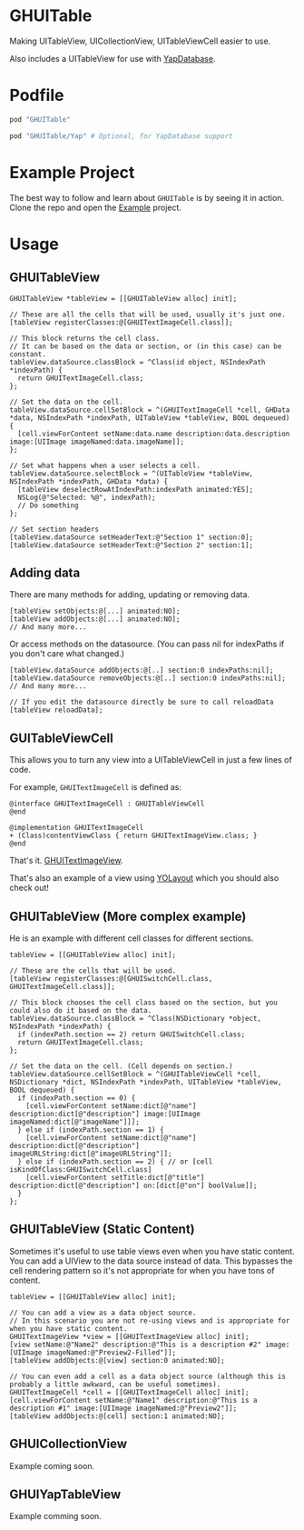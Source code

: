 GHUITable
=========

Making UITableView, UICollectionView, UITableViewCell easier to use.

Also includes a UITableView for use with [YapDatabase](https://github.com/yapstudios/YapDatabase).

# Podfile

```ruby
pod "GHUITable"

pod "GHUITable/Yap" # Optional, for YapDatabase support
```

# Example Project

The best way to follow and learn about `GHUITable` is by seeing it in action. Clone the repo and open the [Example](https://github.com/gabriel/GHUITable/tree/master/Example) project.

# Usage

## GHUITableView

```objc
GHUITableView *tableView = [[GHUITableView alloc] init];

// These are all the cells that will be used, usually it's just one.
[tableView registerClasses:@[GHUITextImageCell.class]];

// This block returns the cell class.
// It can be based on the data or section, or (in this case) can be constant.
tableView.dataSource.classBlock = ^Class(id object, NSIndexPath *indexPath) {
  return GHUITextImageCell.class;
};

// Set the data on the cell.
tableView.dataSource.cellSetBlock = ^(GHUITextImageCell *cell, GHData *data, NSIndexPath *indexPath, UITableView *tableView, BOOL dequeued) {
  [cell.viewForContent setName:data.name description:data.description image:[UIImage imageNamed:data.imageName]];
};

// Set what happens when a user selects a cell.
tableView.dataSource.selectBlock = ^(UITableView *tableView, NSIndexPath *indexPath, GHData *data) {
  [tableView deselectRowAtIndexPath:indexPath animated:YES];
  NSLog(@"Selected: %@", indexPath);
  // Do something
};

// Set section headers
[tableView.dataSource setHeaderText:@"Section 1" section:0];
[tableView.dataSource setHeaderText:@"Section 2" section:1];

```

## Adding data

There are many methods for adding, updating or removing data.

```objc
[tableView setObjects:@[...] animated:NO];
[tableView addObjects:@[...] animated:NO];
// And many more...
```

Or access methods on the datasource. (You can pass nil for indexPaths if you don't care what changed.)

```objc
[tableView.dataSource addObjects:@[..] section:0 indexPaths:nil];
[tableView.dataSource removeObjects:@[..] section:0 indexPaths:nil];
// And many more...

// If you edit the datasource directly be sure to call reloadData
[tableView reloadData];
```

## GUITableViewCell

This allows you to turn any view into a UITableViewCell in just a few lines of code.

For example, `GHUITextImageCell` is defined as:

```objc
@interface GHUITextImageCell : GHUITableViewCell
@end

@implementation GHUITextImageCell
+ (Class)contentViewClass { return GHUITextImageView.class; }
@end
```

That's it. [GHUITextImageView](https://github.com/gabriel/GHUITable/blob/master/Example/Example/GHUITextImageView.m). 

That's also an example of a view using [YOLayout](https://github.com/YOLayout/YOLayout) which you should also check out!

## GHUITableView (More complex example)

He is an example with different cell classes for different sections.

```objc
tableView = [[GHUITableView alloc] init];

// These are the cells that will be used.
[tableView registerClasses:@[GHUISwitchCell.class, GHUITextImageCell.class]];

// This block chooses the cell class based on the section, but you could also do it based on the data.
tableView.dataSource.classBlock = ^Class(NSDictionary *object, NSIndexPath *indexPath) {
  if (indexPath.section == 2) return GHUISwitchCell.class;
  return GHUITextImageCell.class;
};

// Set the data on the cell. (Cell depends on section.)
tableView.dataSource.cellSetBlock = ^(GHUITableViewCell *cell, NSDictionary *dict, NSIndexPath *indexPath, UITableView *tableView, BOOL dequeued) {
  if (indexPath.section == 0) {
    [cell.viewForContent setName:dict[@"name"] description:dict[@"description"] image:[UIImage imageNamed:dict[@"imageName"]]];
  } else if (indexPath.section == 1) {
    [cell.viewForContent setName:dict[@"name"] description:dict[@"description"] imageURLString:dict[@"imageURLString"]];
  } else if (indexPath.section == 2) { // or [cell isKindOfClass:GHUISwitchCell.class]
    [cell.viewForContent setTitle:dict[@"title"] description:dict[@"description"] on:[dict[@"on"] boolValue]];
  }
};
```

## GHUITableView (Static Content)

Sometimes it's useful to use table views even when you have static content. You can add a UIView to the data source instead of data. This bypasses the cell rendering pattern so it's not appropriate for when you have tons of content.

```objc
tableView = [[GHUITableView alloc] init];

// You can add a view as a data object source.
// In this scenario you are not re-using views and is appropriate for when you have static content.
GHUITextImageView *view = [[GHUITextImageView alloc] init];
[view setName:@"Name2" description:@"This is a description #2" image:[UIImage imageNamed:@"Preview2-Filled"]];
[tableView addObjects:@[view] section:0 animated:NO];

// You can even add a cell as a data object source (although this is probably a little awkward, can be useful sometimes).
GHUITextImageCell *cell = [[GHUITextImageCell alloc] init];
[cell.viewForContent setName:@"Name1" description:@"This is a description #1" image:[UIImage imageNamed:@"Preview2"]];
[tableView addObjects:@[cell] section:1 animated:NO];
```

## GHUICollectionView

Example coming soon.

## GHUIYapTableView

Example comming soon.


